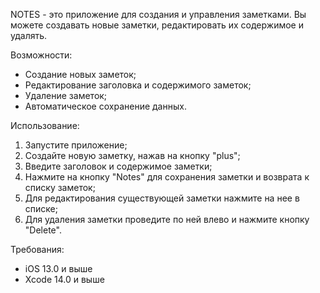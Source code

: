 NOTES - это приложение для создания и управления заметками. Вы можете создавать новые заметки, редактировать их содержимое и удалять.

Возможности:
- Создание новых заметок;
- Редактирование заголовка и содержимого заметок;
- Удаление заметок;
- Автоматическое сохранение данных.

Использование:
1. Запустите приложение;
2. Создайте новую заметку, нажав на кнопку "plus";
3. Введите заголовок и содержимое заметки;
4. Нажмите на кнопку "Notes" для сохранения заметки и возврата к списку заметок;
5. Для редактирования существующей заметки нажмите на нее в списке;
6. Для удаления заметки проведите по ней влево и нажмите кнопку "Delete".

Требования:
- iOS 13.0 и выше
- Xcode 14.0 и выше
